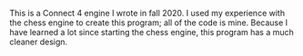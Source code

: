 This is a Connect 4 engine I wrote in fall 2020. I used  my experience with the chess engine to create this program; all of the code is mine.
Because I have learned a lot since starting the chess engine, this program has a much cleaner design.

